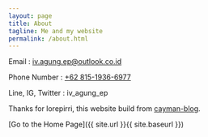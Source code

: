 ```yaml
---
layout: page
title: About
tagline: Me and my website
permalink: /about.html
---
```


Email : [iv.agung.ep@outlook.co.id](mailto:iv.agung.ep@outlook.co.id)

Phone Number : [+62 815-1936-6977](tel:+6281519366977)

Line, IG, Twitter : iv_agung_ep

Thanks for lorepirri, this website build from [cayman-blog](https://github.com/lorepirri/cayman-blog).

[Go to the Home Page]({{ site.url }}{{ site.baseurl }})
